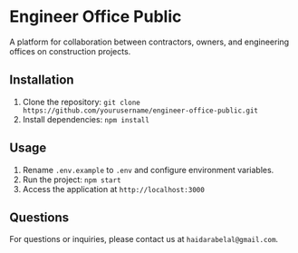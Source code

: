 # Engineer Office Public

A platform for collaboration between contractors, owners, and engineering offices on construction projects.

## Installation

1. Clone the repository: `git clone https://github.com/yourusername/engineer-office-public.git`
2. Install dependencies: `npm install`

## Usage

1. Rename `.env.example` to `.env` and configure environment variables.
2. Run the project: `npm start`
3. Access the application at `http://localhost:3000`

## Questions

For questions or inquiries, please contact us at `haidarabelal@gmail.com`.
